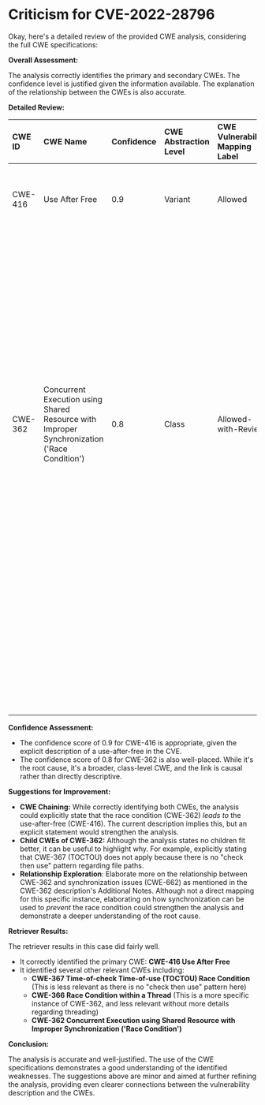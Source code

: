 # Criticism for CVE-2022-28796

Okay, here's a detailed review of the provided CWE analysis, considering the full CWE specifications:

**Overall Assessment:**

The analysis correctly identifies the primary and secondary CWEs. The confidence level is justified given the information available. The explanation of the relationship between the CWEs is also accurate.

**Detailed Review:**

| CWE ID  | CWE Name                                                                         | Confidence | CWE Abstraction Level | CWE Vulnerability Mapping Label | CWE-Vulnerability Mapping Notes                                                                                                                                                                                                                                                                                           | Critique                                                                                                                                                                                                                                                                                                                |
| :------- | :--------------------------------------------------------------------------------- | :--------- | :--------------------- | :------------------------------ | :--------------------------------------------------------------------------------------------------------------------------------------------------------------------------------------------------------------------------------------------------------------------------------------------------------------------- | :----------------------------------------------------------------------------------------------------------------------------------------------------------------------------------------------------------------------------------------------------------------------------------------------------------- |
| CWE-416 | Use After Free                                                                 | 0.9        | Variant               | Allowed                       | Primary CWE: The code accesses memory after it has been freed.                                                                                                                                                                                                                                                         | *   **Accurate Mapping:** The description clearly states a `transaction_t` is accessed after being freed, which aligns perfectly with CWE-416.  The "Allowed" mapping is correct as it's a Variant level.                                                                                                |
|         |                                                                                    |            |                       |                                 |                                                                                                                                                                                                                                                                                                                   | *   **Potential Mitigations:**  The described mitigations (automatic memory management languages, setting pointers to NULL after `free()`) are standard and applicable to this type of vulnerability.                                                                                                         |
|         |                                                                                    |            |                       |                                 |                                                                                                                                                                                                                                                                                                                   | *   **Observed Examples:** The observed examples of CWE-416 are relevant chains, such as involving insufficient locking (CWE-413) or threads sharing resources (CWE-366).                                                                                                                           |
| CWE-362 | Concurrent Execution using Shared Resource with Improper Synchronization ('Race Condition') | 0.8        | Class                 | Allowed-with-Review           | Secondary CWE: A race condition leads to the use-after-free.                                                                                                                                                                                                                                                     | *   **Accurate Mapping:** The description accurately identifies the race condition as the underlying cause enabling the Use-After-Free. Since `jbd2_journal_wait_updates` and `jbd2_journal_commit_transaction` concurrently access `journal->j_running_transaction`, which is shared, without proper synchronization. |
|         |                                                                                    |            |                       |                                 |                                                                                                                                                                                                                                                                                                                   | *   **Abstraction Level:**  The analysis correctly notes that CWE-362 is a "Class" level CWE, and the mapping is "Allowed-with-Review". The specifications advise examining children for a better fit, however none of the children fit better. CWE-367 (TOCTOU) is not applicable here, as there is no "check then use" pattern on a file/resource path.                                                        |
|         |                                                                                    |            |                       |                                 |                                                                                                                                                                                                                                                                                                                   | *   **Potential Mitigations:** The suggested mitigations (synchronization primitives, thread-safe capabilities, minimizing shared resources) are all appropriate for addressing race conditions.                                                                                                   |
|         |                                                                                    |            |                       |                                 |                                                                                                                                                                                                                                                                                                                   | *   **Observed Examples:** The observed examples of CWE-362 are relevant, including CVEs with similar chains leading to UAF.                                                                                                                                                                 |

**Confidence Assessment:**

*   The confidence score of 0.9 for CWE-416 is appropriate, given the explicit description of a use-after-free in the CVE.
*   The confidence score of 0.8 for CWE-362 is also well-placed. While it's the root cause, it's a broader, class-level CWE, and the link is causal rather than directly descriptive.

**Suggestions for Improvement:**

*   **CWE Chaining:** While correctly identifying both CWEs, the analysis could explicitly state that the race condition (CWE-362) *leads to* the use-after-free (CWE-416). The current description implies this, but an explicit statement would strengthen the analysis.
*   **Child CWEs of CWE-362:** Although the analysis states no children fit better, it can be useful to highlight why. For example, explicitly stating that CWE-367 (TOCTOU) does not apply because there is no "check then use" pattern regarding file paths.
*   **Relationship Exploration**: Elaborate more on the relationship between CWE-362 and synchronization issues (CWE-662) as mentioned in the CWE-362 description's Additional Notes. Although not a direct mapping for this specific instance, elaborating on how synchronization can be used to *prevent* the race condition could strengthen the analysis and demonstrate a deeper understanding of the root cause.

**Retriever Results:**

The retriever results in this case did fairly well.

*   It correctly identified the primary CWE: **CWE-416 Use After Free**
*   It identified several other relevant CWEs including:
    *   **CWE-367 Time-of-check Time-of-use (TOCTOU) Race Condition** (This is less relevant as there is no "check then use" pattern here)
    *   **CWE-366 Race Condition within a Thread** (This is a more specific instance of CWE-362, and less relevant without more details regarding threading)
    *   **CWE-362 Concurrent Execution using Shared Resource with Improper Synchronization ('Race Condition')**

**Conclusion:**

The analysis is accurate and well-justified. The use of the CWE specifications demonstrates a good understanding of the identified weaknesses. The suggestions above are minor and aimed at further refining the analysis, providing even clearer connections between the vulnerability description and the CWEs.